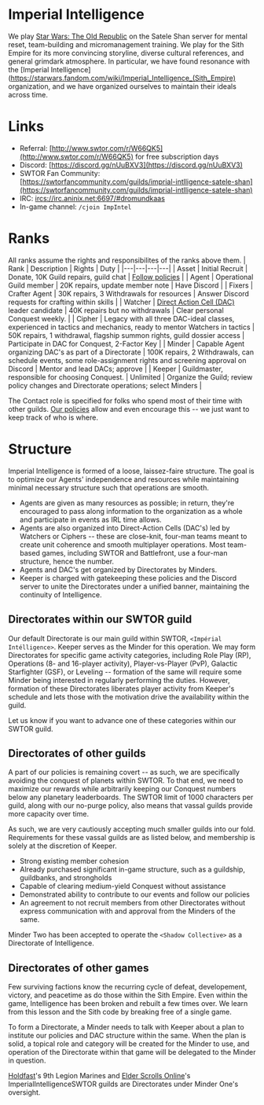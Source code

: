 # Imperial Intelligence

We play [Star Wars: The Old Republic](http://swtor.com/) on the Satele Shan server for mental reset, team-building and micromanagement training. We play for the Sith Empire for its more convincing storyline, diverse cultural references, and general grimdark atmosphere. In particular, we have found resonance with the [Imperial Intelligence](https://starwars.fandom.com/wiki/Imperial_Intelligence_(Sith_Empire) organization, and we have organized ourselves to maintain their ideals across time.

# Links
* Referral: [http://www.swtor.com/r/W66QK5](http://www.swtor.com/r/W66QK5) for free subscription days
* Discord: [https://discord.gg/nUuBXV3](https://discord.gg/nUuBXV3)
* SWTOR Fan Community: [https://swtorfancommunity.com/guilds/imprial-intlligence-satele-shan](https://swtorfancommunity.com/guilds/imprial-intlligence-satele-shan)
* IRC: [ircs://irc.aninix.net:6697/#dromundkaas](ircs://irc.aninix.net:6697/#dromundkaas)
* In-game channel: `/cjoin ImpIntel`

# Ranks
All ranks assume the rights and responsibilites of the ranks above them.
| Rank | Description | Rights | Duty |
|---|---|---|---|
| Asset | Initial Recruit | Donate, 10K Guild repairs, guild chat | [Follow policies](./Policies.md) |
| Agent | Operational Guild member | 20K repairs, update member note | Have Discord |
| Fixers | Crafter Agent | 30K repairs, 3 Withdrawals for resources | Answer Discord requests for crafting within skills |
| Watcher | [Direct Action Cell (DAC)](./Guides.md) leader candidate | 40K repairs but no withdrawals | Clear personal Conquest weekly. |
| Cipher | Legacy with all three DAC-ideal classes, experienced in tactics and mechanics, ready to mentor Watchers in tactics | 50K repairs, 1 withdrawal, flagship summon rights, guild dossier access | Participate in DAC for Conquest, 2-Factor Key |
| Minder | Capable Agent organizing DAC's as part of a Directorate | 100K repairs, 2 Withdrawals, can schedule events, some role-assignment rights and screening approval on Discord | Mentor and lead DACs; approve  |
| Keeper | Guildmaster, responsible for choosing Conquest. | Unlimited | Organize the Guild; review policy changes and Directorate operations; select Minders |

The Contact role is specified for folks who spend most of their time with other guilds. [Our policies](./Policies.md) allow and even encourage this -- we just want to keep track of who is where.

# Structure

Imperial Intelligence is formed of a loose, laissez-faire structure. The goal is to optimize our Agents' independence and resources while maintaining minimal necessary structure such that operations are smooth.
* Agents are given as many resources as possible; in return, they're encouraged to pass along information to the organization as a whole and participate in events as IRL time allows.
* Agents are also organized into Direct-Action Cells (DAC's) led by Watchers or Ciphers -- these are close-knit, four-man teams meant to create unit coherence and smooth multiplayer operations. Most team-based games, including SWTOR and Battlefront, use a four-man structure, hence the number.
* Agents and DAC's get organized by Directorates by Minders.
* Keeper is charged with gatekeeping these policies and the Discord server to unite the Directorates under a unified banner, maintaining the continuity of Intelligence.

## Directorates within our SWTOR guild

Our default Directorate is our main guild within SWTOR, `<Impérial Intélligence>`. Keeper serves as the Minder for this operation. We may form Directorates for specific game activity categories, including Role Play (RP), Operations (8- and 16-player activity), Player-vs-Player (PvP), Galactic Starfighter (GSF), or Leveling -- formation of the same will require some Minder being interested in regularly performing the duties. However, formation of these Directorates liberates player activity from Keeper's schedule and lets those with the motivation drive the availability within the guild.

Let us know if you want to advance one of these categories within our SWTOR guild.

## Directorates of other guilds

A part of our policies is remaining covert -- as such, we are specifically avoiding the conquest of planets within SWTOR. To that end, we need to maximize our rewards while arbitrarily keeping our Conquest numbers below any planetary leaderboards. The SWTOR limit of 1000 characters per guild, along with our no-purge policy, also means that vassal guilds provide more capacity over time.

As such, we are very cautiously accepting much smaller guilds into our fold. Requirements for these vassal guilds are as listed below, and membership is solely at the discretion of Keeper.
* Strong existing member cohesion
* Already purchased significant in-game structure, such as a guildship, guildbanks, and strongholds
* Capable of clearing medium-yield Conquest without assistance
* Demonstrated ability to contribute to our events and follow our policies
* An agreement to not recruit members from other Directorates without express communication with and approval from the Minders of the same.

Minder Two has been accepted to operate the `<Shadow Collective>` as a Directorate of Intelligence.

## Directorates of other games

Few surviving factions know the recurring cycle of defeat, developement, victory, and peacetime as do those within the Sith Empire. Even within the game, Intelligence has been broken and rebuilt a few times over. We learn from this lesson and the Sith code by breaking free of a single game.

To form a Directorate, a Minder needs to talk with Keeper about a plan to institute our policies and DAC structure within the same. When the plan is solid, a topical role and category will be created for the Minder to use, and operation of the Directorate within that game will be delegated to the Minder in question.

[Holdfast](https://store.steampowered.com/app/589290/Holdfast_Nations_At_War/)'s 9th Legion Marines and [Elder Scrolls Online](https://store.steampowered.com/agecheck/app/306130/)'s ImperialIntelligenceSWTOR guilds are Directorates under Minder One's oversight.
